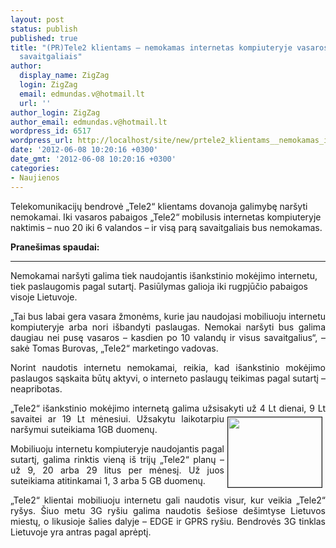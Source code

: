 ```yaml
---
layout: post
status: publish
published: true
title: "(PR)Tele2 klientams – nemokamas internetas kompiuteryje vasaros naktimis ir
  savaitgaliais"
author:
  display_name: ZigZag
  login: ZigZag
  email: edmundas.v@hotmail.lt
  url: ''
author_login: ZigZag
author_email: edmundas.v@hotmail.lt
wordpress_id: 6517
wordpress_url: http://localhost/site/new/prtele2_klientams__nemokamas_internetas_kompiuteryje_vasaros_naktimis_ir_savaitgaliais/
date: '2012-06-08 10:20:16 +0300'
date_gmt: '2012-06-08 10:20:16 +0300'
categories:
- Naujienos
---
```

<p>
	<span style="text-align: justify; ">Telekomunikacijų bendrovė &bdquo;Tele2&ldquo; klientams dovanoja galimybę nar&scaron;yti nemokamai. Iki vasaros pabaigos &bdquo;Tele2&ldquo; mobilusis internetas kompiuteryje naktimis &ndash; nuo 20 iki 6 valandos &ndash; ir visą parą savaitgaliais bus nemokamas.</span></p>
<p style="text-align: justify; ">
	<strong>Prane&scaron;imas spaudai:</strong></p>
<hr />
<p>
	<span style="text-align: justify; ">Nemokamai nar&scaron;yti galima tiek naudojantis i&scaron;ankstinio mokėjimo internetu, tiek paslaugomis pagal sutartį. Pasiūlymas galioja iki rugpjūčio pabaigos visoje Lietuvoje.</span></p>
<p style="text-align: justify; ">
	&bdquo;Tai bus labai gera vasara žmonėms, kurie jau naudojasi mobiliuoju internetu kompiuteryje arba nori i&scaron;bandyti paslaugas. Nemokai nar&scaron;yti bus galima daugiau nei pusę vasaros &ndash; kasdien po 10 valandų ir visus savaitgalius&ldquo;, &ndash; sakė Tomas Burovas, &bdquo;Tele2&ldquo; marketingo vadovas.</p>
<p style="text-align: justify; ">
	Norint naudotis internetu nemokamai, reikia, kad i&scaron;ankstinio mokėjimo paslaugos sąskaita būtų aktyvi, o interneto paslaugų teikimas pagal sutartį &ndash; neapribotas.</p>
<p style="text-align: justify; ">
	&bdquo;Tele2&ldquo; i&scaron;ankstinio mokėjimo internetą galima užsisakyti už 4 Lt dienai, 9 Lt savaitei<img alt="" src="http://technews.lt/userfiles/tele2_logo.jpg" style="border-width: 1px; border-style: solid; margin: 5px; float: right; width: 150px; height: 112px; " /> ar 19 Lt mėnesiui. Užsakytu laikotarpiu nar&scaron;ymui suteikiama 1GB duomenų.</p>
<p style="text-align: justify; ">
	Mobiliuoju internetu kompiuteryje naudojantis pagal sutartį, galima rinktis vieną i&scaron; trijų &bdquo;Tele2&ldquo; planų &ndash; už 9, 20 arba 29 litus per mėnesį. Už juos suteikiama atitinkamai 1, 3 arba 5 GB duomenų.</p>
<p style="text-align: justify; ">
	&bdquo;Tele2&ldquo; klientai mobiliuoju internetu gali naudotis visur, kur veikia &bdquo;Tele2&ldquo; ry&scaron;ys. &Scaron;iuo metu 3G ry&scaron;iu galima naudotis &scaron;e&scaron;iose de&scaron;imtyse Lietuvos miestų, o likusioje &scaron;alies dalyje &ndash; EDGE ir GPRS ry&scaron;iu. Bendrovės 3G tinklas Lietuvoje yra antras pagal aprėptį.</p>
